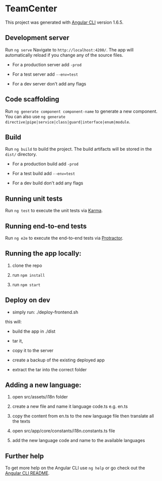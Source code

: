 # TeamCenter

This project was generated with [Angular CLI](https://github.com/angular/angular-cli) version 1.6.5.

## Development server

Run `ng serve` Navigate to `http://localhost:4200/`. The app will automatically reload if you change any of the source files.

- For a production server add `-prod`

- For a test server add `--env=test`

- For a dev server don't add any flags

## Code scaffolding

Run `ng generate component component-name` to generate a new component. You can also use `ng generate directive|pipe|service|class|guard|interface|enum|module`.

## Build

Run `ng build` to build the project. The build artifacts will be stored in the `dist/` directory.

- For a production build add `-prod`

- For a test build add  `--env=test`

- For a dev build don't add any flags

## Running unit tests

Run `ng test` to execute the unit tests via [Karma](https://karma-runner.github.io).

## Running end-to-end tests

Run `ng e2e` to execute the end-to-end tests via [Protractor](http://www.protractortest.org/).

## Running the app locally:

1) clone the repo

2) run `npm install`

3) run `npm start`

## Deploy on dev

- simply run: ./deploy-frontend.sh

this will:
- build the app in ./dist

- tar it,

- copy it to the server

- create a backup of the existing deployed app

- extract the tar into the correct folder


## Adding a new language:

1) open src/assets/i18n folder

2) create a new file and name it language code.ts e.g. en.ts

3) copy the content from en.ts to the new language file then translate all the texts

4) open src/app/core/constants/i18n.constants.ts file

5) add the new language code and name to the available languages

## Further help

To get more help on the Angular CLI use `ng help` or go check out the [Angular CLI README](https://github.com/angular/angular-cli/blob/master/README.md).

